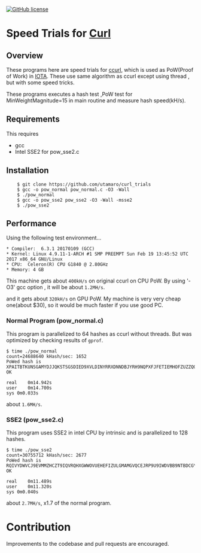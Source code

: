 [![GitHub license](https://img.shields.io/badge/license-MIT-blue.svg)](https://raw.githubusercontent.com/utamaro/curl_trial/master/LICENSE)


# Speed Trials for [Curl](https://github.com/iotaledger/ccurl)

## Overview

These programs here are speed trials for [ccurl](https://github.com/iotaledger/ccurl), which is used as PoW(Proof of Work) in [IOTA](https://iotatoken.com/).
These use same algorithm as ccurl except using thread , but with some speed tricks.

These programs executes a hash test ,PoW test for MinWeightMagnitude=15 in main routine and measure hash speed(kH/s).

## Requirements

This requires

* gcc
* Intel SSE2 for pow_sse2.c


## Installation
```
    $ git clone https://github.com/utamaro/curl_trials
	$ gcc -o pow_normal pow_normal.c -O3 -Wall
	$ ./pow_normal 
	$ gcc -o pow_sse2 pow_sse2 -O3 -Wall -msse2
	$ ./pow_sse2 
```

## Performance

Using the following test environment...
```
* Compiler:  6.3.1 20170109 (GCC)
* Kernel: Linux 4.9.11-1-ARCH #1 SMP PREEMPT Sun Feb 19 13:45:52 UTC 2017 x86_64 GNU/Linux
* CPU:  Celeron(R) CPU G1840 @ 2.80GHz 
* Memory: 4 GB
```

This machine gets about `400kH/s` on original ccurl on CPU PoW.
By using '-O3' gcc option , it will be about `1.2MH/s`.

and it gets about `320kH/s` on GPU PoW.
My machine is very very cheap one(about $30), so it would be much faster if you use good PC.

### Normal Program (pow_normal.c)
This program is parallelized to 64 hashes as ccurl without threads. But was optimized by checking results of `gprof`.

```
$ time ./pow_normal 
count=24688640 kHash/sec: 1652 
PoWed hash is XPAITBTKUNSGAMYDJJQKSTSGSDIED9XVLDINYRRXDNNDBJYRH9NQPXFJFETIEMHOFZUZZQOLNTTJ99999
OK

real	0m14.942s
user	0m14.700s
sys	0m0.033s
```

about `1.6MH/s`.


### SSE2 (pow_sse2.c)
This program uses SSE2 in intel CPU by intrinsic and is parallelized to 128 hashes.

```
$ time ./pow_sse2
count=30755712 kHash/sec: 2677 
PoWed hash is RQIVYDWVCJ9EVMMZHCZT9IQVRQHXGWWOVUEHEFIZULGMAMGVQCEJRP9U9IWDVBB9NTBDCGY9DGKF99999
OK

real	0m11.489s
user	0m11.320s
sys	0m0.040s
```

about `2.7MH/s`, x1.7 of the normal program.


# Contribution
Improvements to the codebase and pull requests are encouraged.


